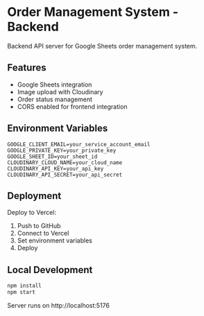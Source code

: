 # Order Management System - Backend

Backend API server for Google Sheets order management system.

## Features

- Google Sheets integration
- Image upload with Cloudinary
- Order status management
- CORS enabled for frontend integration

## Environment Variables

```
GOOGLE_CLIENT_EMAIL=your_service_account_email
GOOGLE_PRIVATE_KEY=your_private_key
GOOGLE_SHEET_ID=your_sheet_id
CLOUDINARY_CLOUD_NAME=your_cloud_name
CLOUDINARY_API_KEY=your_api_key
CLOUDINARY_API_SECRET=your_api_secret
```

## Deployment

Deploy to Vercel:
1. Push to GitHub
2. Connect to Vercel
3. Set environment variables
4. Deploy

## Local Development

```bash
npm install
npm start
```

Server runs on http://localhost:5176
